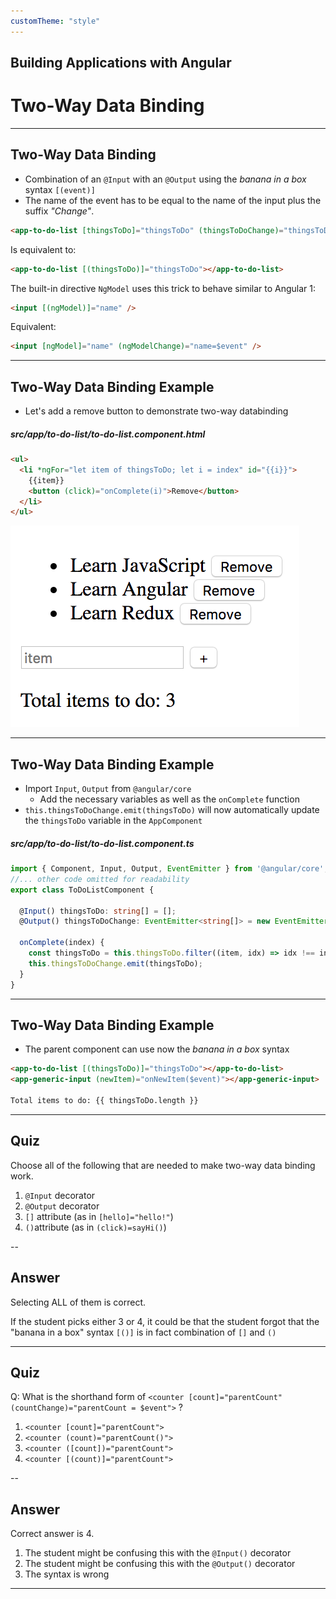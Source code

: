 ```yaml
---
customTheme: "style"
---
```

<!-- .slide: data-background="./images/title-slide.jpg" -->
<!-- .slide: id="two-way-data-binding-0" -->
## Building Applications with Angular

# Two-Way Data Binding

---
<!-- .slide: id="two-way-data-binding" -->
## Two-Way Data Binding

- Combination of an `@Input` with an `@Output` using the *banana in a box* syntax `[(event)]`
- The name of the event has to be equal to the name of the input plus the suffix *"Change"*.

```html
<app-to-do-list [thingsToDo]="thingsToDo" (thingsToDoChange)="thingsToDo=$event"></app-to-do-list>
```

Is equivalent to:

```html
<app-to-do-list [(thingsToDo)]="thingsToDo"></app-to-do-list>
```

The built-in directive `NgModel` uses this trick to behave similar to Angular 1:

```html
<input [(ngModel)]="name" />
```

Equivalent:

```html
<input [ngModel]="name" (ngModelChange)="name=$event" />
```

---
<!-- .slide: id="two-way-data-binding-example-1" -->
## Two-Way Data Binding Example

- Let's add a remove button to demonstrate two-way databinding

##### _src/app/to-do-list/to-do-list.component.html_
```html
<ul>
  <li *ngFor="let item of thingsToDo; let i = index" id="{{i}}">
    {{item}}
    <button (click)="onComplete(i)">Remove</button>
  </li>
</ul>
```

![Adding a remove Button](./images/two-way-databinding.png)

---
<!-- .slide: id="two-way-data-binding-example-2" -->
## Two-Way Data Binding Example

- Import `Input`, `Output` from `@angular/core`
  - Add the necessary variables as well as the `onComplete` function
- `this.thingsToDoChange.emit(thingsToDo)` will now automatically update the `thingsToDo` variable in the `AppComponent`

##### _src/app/to-do-list/to-do-list.component.ts_
```ts
import { Component, Input, Output, EventEmitter } from '@angular/core';
//... other code omitted for readability
export class ToDoListComponent {

  @Input() thingsToDo: string[] = [];
  @Output() thingsToDoChange: EventEmitter<string[]> = new EventEmitter();
  
  onComplete(index) {
    const thingsToDo = this.thingsToDo.filter((item, idx) => idx !== index);
    this.thingsToDoChange.emit(thingsToDo);
  }
}
```

---
<!-- .slide: id="two-way-data-binding-example-3" -->
## Two-Way Data Binding Example

- The parent component can use now the *banana in a box* syntax

```html
<app-to-do-list [(thingsToDo)]="thingsToDo"></app-to-do-list>
<app-generic-input (newItem)="onNewItem($event)"></app-generic-input>

Total items to do: {{ thingsToDo.length }}
```

---
<!-- .slide: data-background="./images/question-slide.jpg" -->
<!-- .slide: id="two-way-data-binding-quiz-1" -->
## Quiz

Choose all of the following that are needed to make two-way data binding work.

1. `@Input` decorator
2. `@Output` decorator
3. `[]` attribute (as in `[hello]="hello!"`)
4. `()`attribute (as in `(click)=sayHi()`)

--
<!-- .slide: data-background="./images/answer-slide.jpg" -->
<!-- .slide: id="two-way-data-binding-answer-1" -->
## Answer

Selecting ALL of them is correct.

If the student picks either 3 or 4, it could be that the student forgot that
the "banana in a box" syntax `[()]` is in fact combination of `[]` and `()`

---

<!-- .slide: data-background="./images/question-slide.jpg" -->
<!-- .slide: id="two-way-data-binding-quiz-2" -->
## Quiz

Q: What is the shorthand form of `<counter [count]="parentCount" (countChange)="parentCount = $event">` ?

1. `<counter [count]="parentCount">`
2. `<counter (count)="parentCount()">`
3. `<counter ([count])="parentCount">`
4. `<counter [(count)]="parentCount">`

--
<!-- .slide: data-background="./images/answer-slide.jpg" -->
<!-- .slide: id="two-way-data-binding-answer-2" -->
## Answer

Correct answer is 4. 

1. The student might be confusing this with the `@Input()` decorator
2. The student might be confusing this with the `@Output()` decorator
3. The syntax is wrong

---